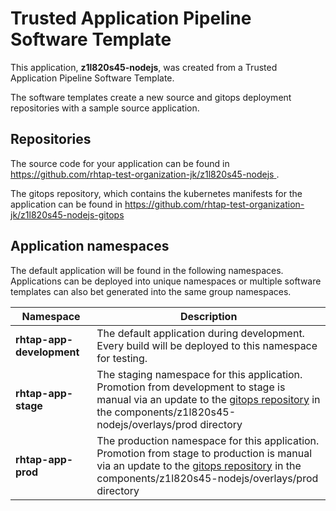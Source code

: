 # Trusted Application Pipeline Software Template

This application, **z1l820s45-nodejs**, was created from a Trusted Application Pipeline Software Template.

The software templates create a new source and gitops deployment repositories with a sample source application. 

## Repositories

The source code for your application can be found in [https://github.com/rhtap-test-organization-jk/z1l820s45-nodejs ](https://github.com/rhtap-test-organization-jk/z1l820s45-nodejs ).
 
The gitops repository, which contains the kubernetes manifests for the application can be found in 
[https://github.com/rhtap-test-organization-jk/z1l820s45-nodejs-gitops ](https://github.com/rhtap-test-organization-jk/z1l820s45-nodejs-gitops ) 

## Application namespaces 

The default application will be found in the following namespaces. Applications can be deployed into unique namespaces or multiple software templates can also bet generated into the same group namespaces.  

|  Namespace   |  Description   |  
| -------- | -------- |   
| **rhtap-app-development** | The default application during development. Every build will be deployed to this namespace for testing. | 
| **rhtap-app-stage** | The staging namespace for this application. Promotion from development to stage is manual via an update to the [gitops repository](https://github.com/rhtap-test-organization-jk/z1l820s45-nodejs-gitops ) in the components/z1l820s45-nodejs/overlays/prod directory |  
| **rhtap-app-prod** | The production namespace for this application. Promotion from stage to production is manual via an update to the [gitops repository](https://github.com/rhtap-test-organization-jk/z1l820s45-nodejs-gitops ) in the components/z1l820s45-nodejs/overlays/prod directory | 